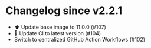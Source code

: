 # Changelog since v2.2.1
- ⬆️ Update base image to 11.0.0 (#107) 
- 🚀 Update CI to latest version (#104) 
- Switch to centralized GitHub Action Workflows (#102) 
